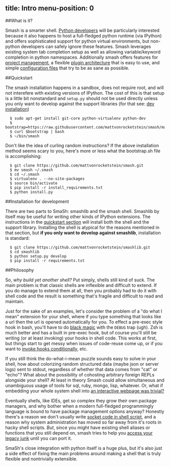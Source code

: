 title: Intro
menu-position: 0
---

##What is it?

Smash is a smarter shell.  [Python developers](python_use_cases.html) will be particularly interested because it also happens to host a full-fledged python runtime (via IPython) and offers sophisticated support for python virtual environments, but non-python developers can safely ignore these features.  Smash leverages existing system tab completion setup as well as allowing variable/keyword completion in python namespaces.  Additionally smash offers features for [project management](project_manager.html), a flexible [plugin architecture](plugins.html) that is easy to use, and simple [configuration files](configuration.html) that try to be as sane as possible.

<a id="quickstart"></a>
##Quickstart

The smash installation happens in a sandbox, does not require root, and will not interefere with existing versions of IPython.  The cost of this is that setup is a little bit nonstandard and `setup.py` should not be used directly unless you only want to develop against the support libraries (for that see: [dev installation](#dev-installation))

~~~~{.bash}
  $ sudo apt-get install git-core python-virtualenv python-dev
  $ bootstrap=https://raw.githubusercontent.com/mattvonrocketstein/smash/master/bootstrap.sh
  $ curl $bootstrap | bash
  $ ~/bin/smash
~~~~

Don't like the idea of curling random instructions?  If the above installation method seems scary to you, here's more or less what the bootstrap.sh file is accomplishing:

~~~~{.bash}
  $ git clone https://github.com/mattvonrocketstein/smash.git
  $ mv smash ~/.smash
  $ cd ~/.smash
  $ virtualenv . --no-site-packages
  $ source bin/activate
  $ pip install -r install_requirements.txt
  $ python install.py
~~~~





<a id="dev-installation"></a>
##Installation for development

There are two parts to SmaSh: smashlib and the smash shell.  Smashlib by itself may be useful for writing other kinds of IPython extensions.  The instructions in the [quickstart section](#quickstart) will install both the shell and the support library.  Installing the shell is atypical for the reasons mentioned in that section, but **if you only want to develop against smashlib**, installation is  standard:

```shell
  $ git clone https://github.com/mattvonrocketstein/smashlib.git
  $ cd smashlib
  $ python setup.py develop
  $ pip install -r requirements.txt
```

<a id="dev-installation"></a>
##Philosophy

So, *why build yet another shell?*  Put simply, shells still kind of suck.  The main problem is that classic shells are inflexible and difficult to extend.  If you do manage to extend them at all, then you probably had to do it with shell code and the result is something that's fragile and difficult to read and maintain.

Just for the sake of an examples, let's consider the problem of a "do what I mean" extension for your shell, where if you type something that looks like a url then the url is opened automatically for you.  To effect a pre-exec style hook in bash, you'll have to do [black magic](http://www.twistedmatrix.com/users/glyph/preexec.bash.txt) with the `DEBUG` trap (ugh).  Zsh is much better and has a built in pre-exec hook, but of course you'll still be writing (or at least invoking) your hooks in shell code.  This works at first, but things start to get messy when issues of code-reuse come up, or if you want to [invoke hooks conditionally](project_manager.html), etc.

If you still think the do-what-i-mean puzzle sounds easy to solve in your shell, how about colorizing random structured data (maybe json or server logs) sent to stdout, regardless of whether that data comes from "cat" or "echo"?   What about the possibility of cohosting arbitrary foreign REPLs alongside your shell?  At least in theory Smash could allow simultaneous and unambiguous usage of tools for sql, ruby, mongo, lisp, whatever.  Or, what if embedding your whole system shell into [an interactive webpage was trivial?](http://ipython.org/videos.html#the-ipython-notebook)

Eventually shells, like IDEs, get so complex they grow their own package managers, and why bother when a modern full-fledged programmingly language is bound to have package management options anyway?  Honestly there's a reason we don't usually write [socket code in shell script](http://www.lainoox.com/bash-socket-programming/), and a reason why system administration has moved so far away from it's roots in hacky shell scripts.  *But*, since you might have existing shell aliases or functions that you still depend on, smash tries to help you [access your legacy junk](configuration.html#inheritance-shell) until you can port it.

SmaSh's close integration with python itself is a huge plus, but it's also just a side effect of fixing the main problems around making a shell that is truly flexible and nontrivially extensible.
